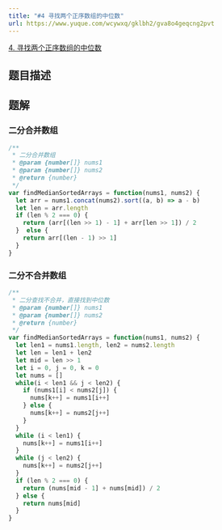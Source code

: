 ```yaml
---
title: "#4 寻找两个正序数组的中位数"
url: https://www.yuque.com/wcywxq/gklbh2/gva8o4geqcng2pvt
---
```


[4. 寻找两个正序数组的中位数](https://leetcode.cn/problems/median-of-two-sorted-arrays) <a name="yRkjc"></a>

## 题目描述

<a name="Nv23T"></a>

## 题解

<a name="cOWBo"></a>

### 二分合并数组

```javascript
/**
 * 二分合并数组
 * @param {number[]} nums1
 * @param {number[]} nums2
 * @return {number}
 */
var findMedianSortedArrays = function(nums1, nums2) {
  let arr = nums1.concat(nums2).sort((a, b) => a - b)
  let len = arr.length
  if (len % 2 === 0) {
    return (arr[(len >> 1) - 1] + arr[len >> 1]) / 2
  }  else {
    return arr[(len - 1) >> 1]
  }
}
```

<a name="C5nSx"></a>

### 二分不合并数组

```javascript
/**
 * 二分查找不合并，直接找到中位数
 * @param {number[]} nums1
 * @param {number[]} nums2
 * @return {number}
 */
var findMedianSortedArrays = function(nums1, nums2) {
  let len1 = nums1.length, len2 = nums2.length
  let len = len1 + len2
  let mid = len >> 1
  let i = 0, j = 0, k = 0
  let nums = []
  while(i < len1 && j < len2) {
    if (nums1[i] < nums2[j]) {
      nums[k++] = nums1[i++]
    } else {
      nums[k++] = nums2[j++]
    }
  }
  while (i < len1) {
    nums[k++] = nums1[i++]
  }
  while (j < len2) {
    nums[k++] = nums2[j++]
  }
  if (len % 2 === 0) {
    return (nums[mid - 1] + nums[mid]) / 2
  } else {
    return nums[mid]
  }
}
```
